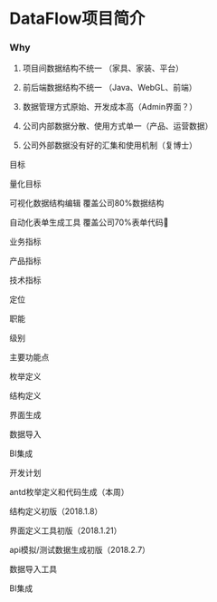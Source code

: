 # DataFlow项目简介

### Why

1. 项目间数据结构不统一 （家具、家装、平台）

2. 前后端数据结构不统一 （Java、WebGL、前端）

3. 数据管理方式原始、开发成本高（Admin界面？）

4. 公司内部数据分散、使用方式单一（产品、运营数据）

5. 公司外部数据没有好的汇集和使用机制（复博士）



目标

量化目标

可视化数据结构编辑 覆盖公司80%数据结构

自动化表单生成工具 覆盖公司70%表单代码





业务指标

产品指标

技术指标





定位

职能

级别

主要功能点

枚举定义

结构定义

界面生成

数据导入

BI集成



开发计划

antd枚举定义和代码生成（本周）

结构定义初版（2018.1.8）

界面定义工具初版（2018.1.21）

api模拟/测试数据生成初版（2018.2.7）

数据导入工具

BI集成

